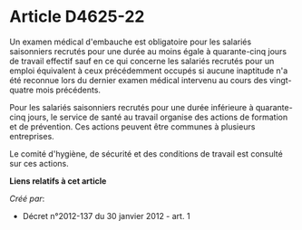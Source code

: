 # Article D4625-22

Un examen médical d'embauche est obligatoire pour les salariés saisonniers  recrutés pour une durée au moins égale à
quarante-cinq jours de travail effectif  sauf en ce qui concerne les salariés recrutés pour un emploi équivalent à ceux
précédemment occupés si aucune inaptitude n'a été reconnue lors du dernier  examen médical intervenu au cours des vingt-
quatre mois précédents. 

Pour les salariés saisonniers recrutés pour une durée inférieure à  quarante-cinq jours, le service de santé au travail
organise des actions de  formation et de prévention. Ces actions peuvent être communes à plusieurs  entreprises. 

Le comité d'hygiène, de sécurité et des  conditions de travail est consulté sur ces actions.

**Liens relatifs à cet article**

_Créé par_:

  - Décret n°2012-137 du 30 janvier 2012 - art. 1
